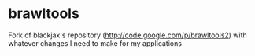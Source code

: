 brawltools
==========

Fork of blackjax's repository (http://code.google.com/p/brawltools2) with whatever changes I need to make for my applications
